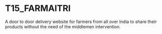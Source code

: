 # T15_FARMAITRI
A door to door delivery website for farmers from all over India to share their products without the need of the middlemen intervention. 
